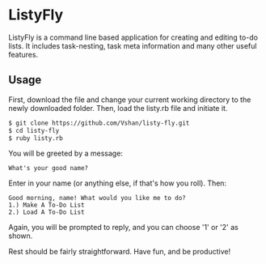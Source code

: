 # ListyFly

ListyFly is a command line based application for creating and editing to-do lists.
It includes task-nesting, task meta information and many other useful features. 

## Usage ##

First, download the file and change your current working directory to the newly downloaded folder. 
Then, load the listy.rb file and initiate it.

```bash
$ git clone https://github.com/Vshan/listy-fly.git
$ cd listy-fly
$ ruby listy.rb
```
You will be greeted by a message:
```
What's your good name?
```
Enter in your name (or anything else, if that's how you roll). Then:
```
Good morning, name! What would you like me to do?
1.) Make A To-Do List
2.) Load A To-Do List
```
Again, you will be prompted to reply, and you can choose '1' or '2' as shown. 

Rest should be fairly straightforward. Have fun, and be productive! 
